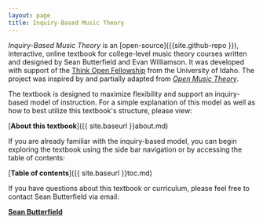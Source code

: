 ```yaml
---
layout: page
title: Inquiry-Based Music Theory
---
```


*Inquiry-Based Music Theory* is an [open-source]({{site.github-repo }}), interactive, online textbook for college-level music theory courses written and designed by Sean Butterfield and Evan Williamson.
It was developed with support of the [Think Open Fellowship](https://open.lib.uidaho.edu/) from the University of Idaho. 
The project was inspired by and partially adapted from [*Open Music Theory*](http://openmusictheory.com/).

The textbook is designed to maximize flexibility and support an inquiry-based model of instruction. For a simple explanation of this model as well as how to best utilize this textbook's structure, please view:

[**About this textbook**]({{ site.baseurl }}about.md)

If you are already familiar with the inquiry-based model, you can begin exploring the textbook using the side bar navigation or by accessing the table of contents:

[**Table of contents**]({{ site.baseurl }}toc.md)

If you have questions about this textbook or curriculum, please feel free to contact Sean Butterfield via email:

[**Sean Butterfield**](mailto://sbutterfield@uidaho.edu)